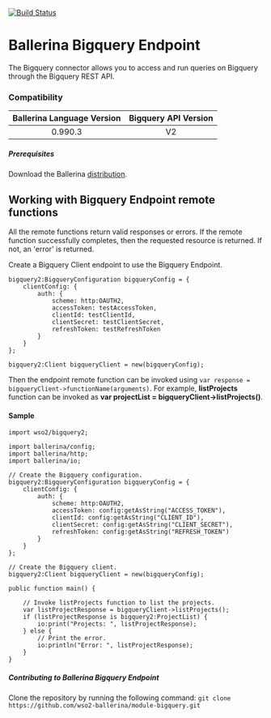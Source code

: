 [![Build Status](https://travis-ci.org/wso2-ballerina/module-bigquery.svg?branch=master)](https://travis-ci.org/wso2-ballerina/module-bigquery)

# Ballerina Bigquery Endpoint

The Bigquery connector allows you to access and run queries on Bigquery through the Bigquery REST API.

### Compatibility

| Ballerina Language Version  | Bigquery API Version |
|:---------------------------:|:--------------------:|
|  0.990.3                    |   V2                 |

##### Prerequisites
Download the Ballerina [distribution](https://ballerina.io/downloads/).

## Working with Bigquery Endpoint remote functions
All the remote functions return valid responses or errors. If the remote function successfully completes, then the requested resource is returned. If not, an 'error' is returned.

Create a Bigquery Client endpoint to use the Bigquery Endpoint.
```ballerina
bigquery2:BigqueryConfiguration bigqueryConfig = {
    clientConfig: {
        auth: {
            scheme: http:OAUTH2,
            accessToken: testAccessToken,
            clientId: testClientId,
            clientSecret: testClientSecret,
            refreshToken: testRefreshToken
        }
    }
};

bigquery2:Client bigqueryClient = new(bigqueryConfig);
```
Then the endpoint remote function can be invoked using `var response = bigqueryClient->functionName(arguments)`. For example, **listProjects** function can be invoked as **var projectList = bigqueryClient->listProjects()**.

#### Sample
```ballerina
import wso2/bigquery2;

import ballerina/config;
import ballerina/http;
import ballerina/io;

// Create the Bigquery configuration.
bigquery2:BigqueryConfiguration bigqueryConfig = {
    clientConfig: {
        auth: {
            scheme: http:OAUTH2,
            accessToken: config:getAsString("ACCESS_TOKEN"),
            clientId: config:getAsString("CLIENT_ID"),
            clientSecret: config:getAsString("CLIENT_SECRET"),
            refreshToken: config:getAsString("REFRESH_TOKEN")
        }
    }
};

// Create the Bigquery client.
bigquery2:Client bigqueryClient = new(bigqueryConfig);

public function main() {

    // Invoke listProjects function to list the projects.
    var listProjectResponse = bigqueryClient->listProjects();
    if (listProjectResponse is bigquery2:ProjectList) {
        io:print("Projects: ", listProjectResponse);
    } else {
        // Print the error.
        io:println("Error: ", listProjectResponse);
    }
}
```

##### Contributing to Ballerina Bigquery Endpoint
Clone the repository by running the following command:
`git clone https://github.com/wso2-ballerina/module-bigquery.git`